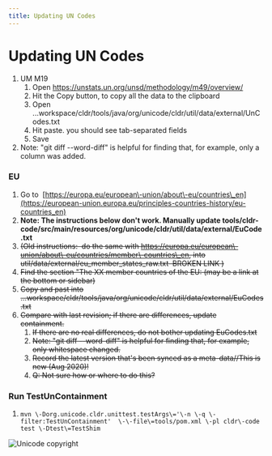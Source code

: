 ```yaml
---
title: Updating UN Codes
---
```


# Updating UN Codes

1. UM M19
	1. Open https://unstats.un.org/unsd/methodology/m49/overview/
	2. Hit the Copy button, to copy all the data to the clipboard
	3. Open ...workspace/cldr/tools/java/org/unicode/cldr/util/data/external/UnCodes.txt
	4. Hit paste. you should see tab\-separated fields
	5. Save
2. Note: "git diff \-\-word\-diff" is helpful for finding that, for example, only a column was added.

### EU
1. Go to  [https://europa.eu/european\-union/about\-eu/countries\_en](https://european-union.europa.eu/principles-countries-history/eu-countries_en)
2. **Note: The instructions below don't work. Manually update tools/cldr\-code/src/main/resources/org/unicode/cldr/util/data/external/EuCode.txt**
3. ~~(Old instructions:  do the same with https://europa.eu/european\-union/about\-eu/countries/member\-countries\_en, into util/data/external/eu\_member\_states\_raw.txt  BROKEN LINK )~~
4. ~~Find the section "The XX member countries of the EU: (may be a link at the bottom or sidebar)~~
5. ~~Copy and past into ...workspace/cldr/tools/java/org/unicode/cldr/util/data/external/EuCodes.txt~~
6. ~~Compare with last revision; if there are differences, update containment.~~ 
	1. ~~If there are no real differences, do not bother updating EuCodes.txt~~
	2. ~~Note: "git diff \-\-word\-diff" is helpful for finding that, for example, only whitespace changed.~~
	3. ~~Record the latest version that's been synced as a meta\-data//This is new (Aug 2020\)!~~
	4. ~~Q: Not sure how or where to do this?~~

### Run TestUnContainment
1. ```mvn \-Dorg.unicode.cldr.unittest.testArgs\='\-n \-q \-filter:TestUnContainment'  \-\-file\=tools/pom.xml \-pl cldr\-code test \-Dtest\=TestShim```

![Unicode copyright](https://www.unicode.org/img/hb_notice.gif)